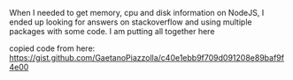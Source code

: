 When I needed to get memory, cpu and disk information on NodeJS, I ended up looking for answers on stackoverflow and using multiple packages with some code. I am putting all together here


copied code from here:
https://gist.github.com/GaetanoPiazzolla/c40e1ebb9f709d091208e89baf9f4e00